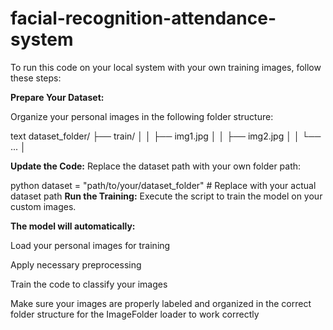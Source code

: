 # facial-recognition-attendance-system

To run this code on your local system with your own training images, follow these steps:

**Prepare Your Dataset:**

Organize your personal images in the following folder structure:

text
dataset_folder/
├── train/
│   │   ├── img1.jpg
│   │   ├── img2.jpg
│   │   └── ...
│ 

**Update the Code:**
Replace the dataset path with your own folder path:

python
dataset = "path/to/your/dataset_folder"  # Replace with your actual dataset path
**Run the Training:**
Execute the script to train the model on your custom images.

**The model will automatically:**

Load your personal images for training 

Apply necessary preprocessing 

Train the code to classify your images

Make sure your images are properly labeled and organized in the correct folder structure for the ImageFolder loader to work correctly

